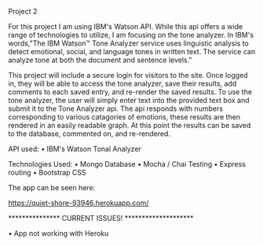 Project 2

For this project I am using IBM's Watson API. While this api offers a wide range of technologies to utilize, I am focusing on the tone analyzer. In IBM's words,"The IBM Watson™ Tone Analyzer service uses linguistic analysis to detect emotional, social, and language tones in written text. The service can analyze tone at both the document and sentence levels." 

This project will include a secure login for visitors to the site. Once logged in, they will be able to access the tone analyzer, save their results, add comments to each saved entry, and re-render the saved results. To use the tone analyzer, the user will simply enter text into the provided text box and submit it to the Tone Analyzer api. The api responds with numbers corresponding to various catagories of emotions, these results are then rendered in an easily readable graph. At this point the results can be saved to the database, commented on, and re-rendered. 

API used:
• IBM's Watson Tonal Analyzer


Technologies Used:
• Mongo Database
• Mocha / Chai Testing
• Express routing
• Bootstrap CSS


The app can be seen here: 

https://quiet-shore-93946.herokuapp.com/



***************  CURRENT ISSUES!  ********************

• App not working with Heroku

